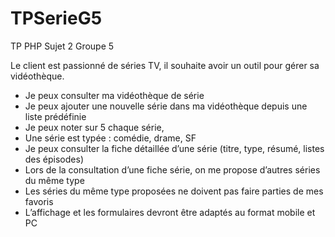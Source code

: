 # TPSerieG5
 TP PHP Sujet 2 Groupe 5


Le client est passionné de séries TV, il souhaite avoir un outil pour gérer sa
vidéothèque.
- Je peux consulter ma vidéothèque de série
- Je peux ajouter une nouvelle série dans ma vidéothèque depuis une liste prédéfinie
- Je peux noter sur 5 chaque série,
- Une série est typée : comédie, drame, SF
- Je peux consulter la fiche détaillée d’une série (titre, type, résumé, listes des épisodes)
- Lors de la consultation d’une fiche série, on me propose d’autres séries du même type
- Les séries du même type proposées ne doivent pas faire parties de mes favoris
- L’affichage et les formulaires devront être adaptés au format mobile et PC
